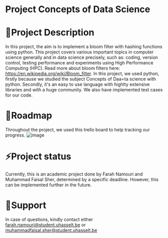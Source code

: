# Project Concepts of Data Science

# 🔭Project Description
In this project, the aim is to implement a bloom filter with hashing functions using python. This project covers various important topics in computer science generally and in data science precisely, such as: coding, version control, testing performance and experiments using High Performance Computing (HPC). 
Read more about bloom filters here: https://en.wikipedia.org/wiki/Bloom_filter.
In this project, we used python, firstly because we studied the subject Concepts of Daa=ta science with python. Secondly, it's an easy to use language with highlty extensive libraries and with a huge community.
We also have implemented test cases for our code.

# 📝Roadmap 
Throughout the project, we used this trello board to help tracking our progress. ![image](https://github.com/FarahNamouri/CONDSProject/assets/110462179/ef744ff5-27b0-4aa4-8396-21ad5fa0556b)

# ⚡Project status 
Currently, this is an academic project done by Farah Namouri and Muhammad Faisal Sher, determined by a specific deadline. However, this can be implemented further in the future. 

# 💬Support 
In case of questions, kindly contact either farah.namouri@student.uhasselt.be or muhammadfaisal.sher@student.uhasselt.be
